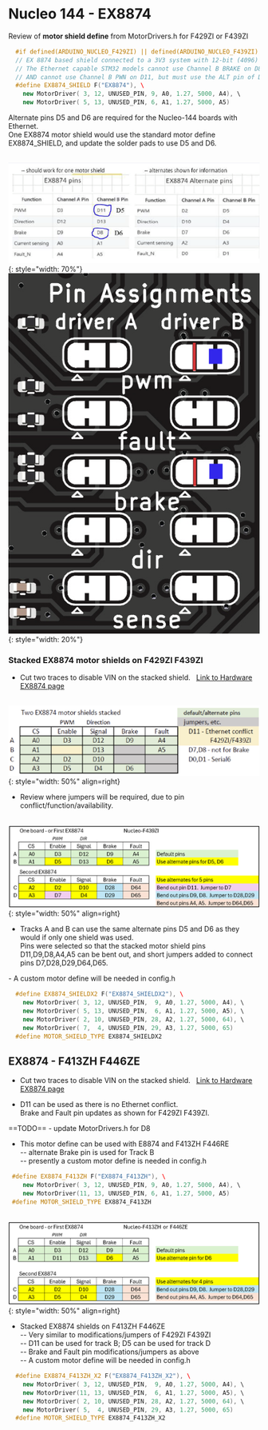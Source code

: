 # Nucleo 144 - EX8874

Review of **motor shield define** from MotorDrivers.h for F429ZI or F439ZI

```cpp
  #if defined(ARDUINO_NUCLEO_F429ZI) || defined(ARDUINO_NUCLEO_F439ZI) || defined(ARDUINO_NUCLEO_F4X9ZI)  
  // EX 8874 based shield connected to a 3V3 system with 12-bit (4096) ADC  
  // The Ethernet capable STM32 models cannot use Channel B BRAKE on D8, and must use the ALT pin of D6,  
  // AND cannot use Channel B PWN on D11, but must use the ALT pin of D5  
  #define EX8874_SHIELD F("EX8874"), \  
    new MotorDriver( 3, 12, UNUSED_PIN, 9, A0, 1.27, 5000, A4), \  
    new MotorDriver( 5, 13, UNUSED_PIN, 6, A1, 1.27, 5000, A5)  
```

Alternate pins D5 and D6 are required for the Nucleo-144 boards with Ethernet.  
One EX8874 motor shield would use the standard motor define EX8874_SHIELD, and update the solder pads to use D5 and D6.  

 &nbsp; &nbsp; &nbsp; &nbsp; ![EX8874 Nucleo-144 pins](/_static/images/nucleo/ex8874-nucleo-144.png){: style="width: 70%"} &nbsp; &nbsp; &nbsp; &nbsp; ![EX8874 Nucleo-144 track B](/_static/images/nucleo/ex8874-nucleo144-pins-track-b.png){: style="width: 20%"}

### Stacked EX8874 motor shields on F429ZI F439ZI

- Cut two traces to disable VIN on the stacked shield. &nbsp; [Link to Hardware EX8874 page](../hardware/motorboards/ex-8874.md/#steps-to-stack)

 &nbsp; &nbsp; &nbsp; &nbsp; ![Stacked EX8874 Nucleo-144](/_static/images/nucleo/ex8874x2-nucleo-144.png){: style="width: 50%" align=right}

- Review where jumpers will be required, due to pin conflict/function/availability.

&nbsp; &nbsp; &nbsp; &nbsp; ![Stacked EX8874 Nucleo-144](/_static/images/nucleo/ex8874-f439zi-stacked-pins.png){: style="width: 50%" align=right}

- Tracks A and B can use the same alternate pins D5 and D6 as they would if only one shield was used.  
  Pins were selected so that the stacked motor shield pins D11,D9,D8,A4,A5 can be bent out, and short jumpers added to connect pins D7,D28,D29,D64,D65.

 <div style="clear: both;"></div>
- A custom motor define will be needed in config.h

```cpp
  #define EX8874_SHIELDX2 F("EX8874_SHIELDX2"), \  
    new MotorDriver( 3, 12, UNUSED_PIN,  9, A0, 1.27, 5000, A4), \  
    new MotorDriver( 5, 13, UNUSED_PIN,  6, A1, 1.27, 5000, A5), \  
    new MotorDriver( 2, 10, UNUSED_PIN, 28, A2, 1.27, 5000, 64), \  
    new MotorDriver( 7,  4, UNUSED_PIN, 29, A3, 1.27, 5000, 65)  
  #define MOTOR_SHIELD_TYPE EX8874_SHIELDX2
```

## EX8874 - F413ZH F446ZE

- Cut two traces to disable VIN on the stacked shield. &nbsp; [Link to Hardware EX8874 page](../hardware/motorboards/ex-8874.md/#steps-to-stack)

- D11 can be used as there is no Ethernet conflict.  
Brake and Fault pin updates as shown for F429ZI F439ZI.

==TODO== - update MotorDrivers.h for D8

- This motor define can be used with E8874 and F413ZH F446RE  
  -- alternate Brake pin is used for Track B  
  -- presently a custom motor define is needed in config.h

```cpp
 #define EX8874_F413ZH F("EX8874_F413ZH"), \  
    new MotorDriver( 3, 12, UNUSED_PIN, 9, A0, 1.27, 5000, A4), \  
    new MotorDriver(11, 13, UNUSED_PIN, 6, A1, 1.27, 5000, A5)  
 #define MOTOR_SHIELD_TYPE EX8874_F413ZH
```

&nbsp; &nbsp; &nbsp; &nbsp; ![Stacked EX8874 Nucleo-144](/_static/images/nucleo/ex8874-f446ze-stacked-pins.png){: style="width: 50%" align=right}

- Stacked EX8874 shields on F413ZH F446ZE  
  -- Very similar to modifications/jumpers of F429ZI F439ZI  
  -- D11 can be used for track B; D5 can be used for track D  
  -- Brake and Fault pin modifications/jumpers as above  
  -- A custom motor define will be needed in config.h

```cpp
  #define EX8874_F413ZH_X2 F("EX8874_F413ZH_X2"), \  
    new MotorDriver( 3, 12, UNUSED_PIN,  9, A0, 1.27, 5000, A4), \  
    new MotorDriver(11, 13, UNUSED_PIN,  6, A1, 1.27, 5000, A5), \  
    new MotorDriver( 2, 10, UNUSED_PIN, 28, A2, 1.27, 5000, 64), \  
    new MotorDriver( 5,  4, UNUSED_PIN, 29, A3, 1.27, 5000, 65)  
  #define MOTOR_SHIELD_TYPE EX8874_F413ZH_X2
```
